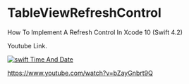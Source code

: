 # TableViewRefreshControl
How To Implement A Refresh Control In Xcode 10 (Swift 4.2)

Youtube Link.

[![swift Time And Date](https://img.youtube.com/vi/bZayGnbrt9Q/0.jpg)](https://www.youtube.com/watch?v=bZayGnbrt9Q)

https://www.youtube.com/watch?v=bZayGnbrt9Q
